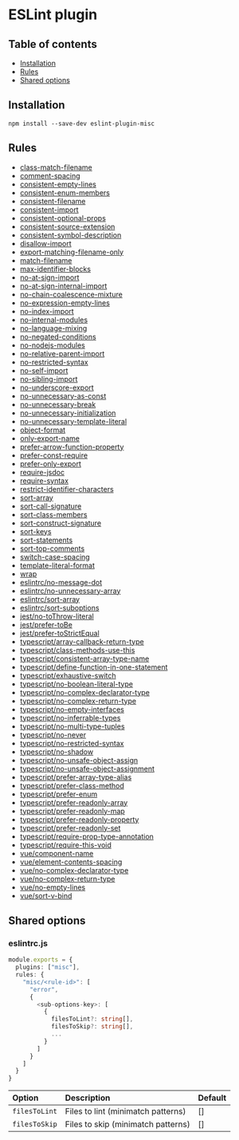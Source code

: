 # ESLint plugin

## Table of contents

- [Installation](#installation)
- [Rules](#rules)
- [Shared options](#shared-options)

## <a name="installation"></a>Installation

```
npm install --save-dev eslint-plugin-misc
```

## <a name="rules"></a>Rules

- [class-match-filename](https://ilyub.github.io/eslint-plugin-misc/class-match-filename.html)
- [comment-spacing](https://ilyub.github.io/eslint-plugin-misc/comment-spacing.html)
- [consistent-empty-lines](https://ilyub.github.io/eslint-plugin-misc/consistent-empty-lines.html)
- [consistent-enum-members](https://ilyub.github.io/eslint-plugin-misc/consistent-enum-members.html)
- [consistent-filename](https://ilyub.github.io/eslint-plugin-misc/consistent-filename.html)
- [consistent-import](https://ilyub.github.io/eslint-plugin-misc/consistent-import.html)
- [consistent-optional-props](https://ilyub.github.io/eslint-plugin-misc/consistent-optional-props.html)
- [consistent-source-extension](https://ilyub.github.io/eslint-plugin-misc/consistent-source-extension.html)
- [consistent-symbol-description](https://ilyub.github.io/eslint-plugin-misc/consistent-symbol-description.html)
- [disallow-import](https://ilyub.github.io/eslint-plugin-misc/disallow-import.html)
- [export-matching-filename-only](https://ilyub.github.io/eslint-plugin-misc/export-matching-filename-only.html)
- [match-filename](https://ilyub.github.io/eslint-plugin-misc/match-filename.html)
- [max-identifier-blocks](https://ilyub.github.io/eslint-plugin-misc/max-identifier-blocks.html)
- [no-at-sign-import](https://ilyub.github.io/eslint-plugin-misc/no-at-sign-import.html)
- [no-at-sign-internal-import](https://ilyub.github.io/eslint-plugin-misc/no-at-sign-internal-import.html)
- [no-chain-coalescence-mixture](https://ilyub.github.io/eslint-plugin-misc/no-chain-coalescence-mixture.html)
- [no-expression-empty-lines](https://ilyub.github.io/eslint-plugin-misc/no-expression-empty-lines.html)
- [no-index-import](https://ilyub.github.io/eslint-plugin-misc/no-index-import.html)
- [no-internal-modules](https://ilyub.github.io/eslint-plugin-misc/no-internal-modules.html)
- [no-language-mixing](https://ilyub.github.io/eslint-plugin-misc/no-language-mixing.html)
- [no-negated-conditions](https://ilyub.github.io/eslint-plugin-misc/no-negated-conditions.html)
- [no-nodejs-modules](https://ilyub.github.io/eslint-plugin-misc/no-nodejs-modules.html)
- [no-relative-parent-import](https://ilyub.github.io/eslint-plugin-misc/no-relative-parent-import.html)
- [no-restricted-syntax](https://ilyub.github.io/eslint-plugin-misc/no-restricted-syntax.html)
- [no-self-import](https://ilyub.github.io/eslint-plugin-misc/no-self-import.html)
- [no-sibling-import](https://ilyub.github.io/eslint-plugin-misc/no-sibling-import.html)
- [no-underscore-export](https://ilyub.github.io/eslint-plugin-misc/no-underscore-export.html)
- [no-unnecessary-as-const](https://ilyub.github.io/eslint-plugin-misc/no-unnecessary-as-const.html)
- [no-unnecessary-break](https://ilyub.github.io/eslint-plugin-misc/no-unnecessary-break.html)
- [no-unnecessary-initialization](https://ilyub.github.io/eslint-plugin-misc/no-unnecessary-initialization.html)
- [no-unnecessary-template-literal](https://ilyub.github.io/eslint-plugin-misc/no-unnecessary-template-literal.html)
- [object-format](https://ilyub.github.io/eslint-plugin-misc/object-format.html)
- [only-export-name](https://ilyub.github.io/eslint-plugin-misc/only-export-name.html)
- [prefer-arrow-function-property](https://ilyub.github.io/eslint-plugin-misc/prefer-arrow-function-property.html)
- [prefer-const-require](https://ilyub.github.io/eslint-plugin-misc/prefer-const-require.html)
- [prefer-only-export](https://ilyub.github.io/eslint-plugin-misc/prefer-only-export.html)
- [require-jsdoc](https://ilyub.github.io/eslint-plugin-misc/require-jsdoc.html)
- [require-syntax](https://ilyub.github.io/eslint-plugin-misc/require-syntax.html)
- [restrict-identifier-characters](https://ilyub.github.io/eslint-plugin-misc/restrict-identifier-characters.html)
- [sort-array](https://ilyub.github.io/eslint-plugin-misc/sort-array.html)
- [sort-call-signature](https://ilyub.github.io/eslint-plugin-misc/sort-call-signature.html)
- [sort-class-members](https://ilyub.github.io/eslint-plugin-misc/sort-class-members.html)
- [sort-construct-signature](https://ilyub.github.io/eslint-plugin-misc/sort-construct-signature.html)
- [sort-keys](https://ilyub.github.io/eslint-plugin-misc/sort-keys.html)
- [sort-statements](https://ilyub.github.io/eslint-plugin-misc/sort-statements.html)
- [sort-top-comments](https://ilyub.github.io/eslint-plugin-misc/sort-top-comments.html)
- [switch-case-spacing](https://ilyub.github.io/eslint-plugin-misc/switch-case-spacing.html)
- [template-literal-format](https://ilyub.github.io/eslint-plugin-misc/template-literal-format.html)
- [wrap](https://ilyub.github.io/eslint-plugin-misc/wrap.html)
- [eslintrc/no-message-dot](https://ilyub.github.io/eslint-plugin-misc/eslintrc/no-message-dot.html)
- [eslintrc/no-unnecessary-array](https://ilyub.github.io/eslint-plugin-misc/eslintrc/no-unnecessary-array.html)
- [eslintrc/sort-array](https://ilyub.github.io/eslint-plugin-misc/eslintrc/sort-array.html)
- [eslintrc/sort-suboptions](https://ilyub.github.io/eslint-plugin-misc/eslintrc/sort-suboptions.html)
- [jest/no-toThrow-literal](https://ilyub.github.io/eslint-plugin-misc/jest/no-toThrow-literal.html)
- [jest/prefer-toBe](https://ilyub.github.io/eslint-plugin-misc/jest/prefer-toBe.html)
- [jest/prefer-toStrictEqual](https://ilyub.github.io/eslint-plugin-misc/jest/prefer-toStrictEqual.html)
- [typescript/array-callback-return-type](https://ilyub.github.io/eslint-plugin-misc/typescript/array-callback-return-type.html)
- [typescript/class-methods-use-this](https://ilyub.github.io/eslint-plugin-misc/typescript/class-methods-use-this.html)
- [typescript/consistent-array-type-name](https://ilyub.github.io/eslint-plugin-misc/typescript/consistent-array-type-name.html)
- [typescript/define-function-in-one-statement](https://ilyub.github.io/eslint-plugin-misc/typescript/define-function-in-one-statement.html)
- [typescript/exhaustive-switch](https://ilyub.github.io/eslint-plugin-misc/typescript/exhaustive-switch.html)
- [typescript/no-boolean-literal-type](https://ilyub.github.io/eslint-plugin-misc/typescript/no-boolean-literal-type.html)
- [typescript/no-complex-declarator-type](https://ilyub.github.io/eslint-plugin-misc/typescript/no-complex-declarator-type.html)
- [typescript/no-complex-return-type](https://ilyub.github.io/eslint-plugin-misc/typescript/no-complex-return-type.html)
- [typescript/no-empty-interfaces](https://ilyub.github.io/eslint-plugin-misc/typescript/no-empty-interfaces.html)
- [typescript/no-inferrable-types](https://ilyub.github.io/eslint-plugin-misc/typescript/no-inferrable-types.html)
- [typescript/no-multi-type-tuples](https://ilyub.github.io/eslint-plugin-misc/typescript/no-multi-type-tuples.html)
- [typescript/no-never](https://ilyub.github.io/eslint-plugin-misc/typescript/no-never.html)
- [typescript/no-restricted-syntax](https://ilyub.github.io/eslint-plugin-misc/typescript/no-restricted-syntax.html)
- [typescript/no-shadow](https://ilyub.github.io/eslint-plugin-misc/typescript/no-shadow.html)
- [typescript/no-unsafe-object-assign](https://ilyub.github.io/eslint-plugin-misc/typescript/no-unsafe-object-assign.html)
- [typescript/no-unsafe-object-assignment](https://ilyub.github.io/eslint-plugin-misc/typescript/no-unsafe-object-assignment.html)
- [typescript/prefer-array-type-alias](https://ilyub.github.io/eslint-plugin-misc/typescript/prefer-array-type-alias.html)
- [typescript/prefer-class-method](https://ilyub.github.io/eslint-plugin-misc/typescript/prefer-class-method.html)
- [typescript/prefer-enum](https://ilyub.github.io/eslint-plugin-misc/typescript/prefer-enum.html)
- [typescript/prefer-readonly-array](https://ilyub.github.io/eslint-plugin-misc/typescript/prefer-readonly-array.html)
- [typescript/prefer-readonly-map](https://ilyub.github.io/eslint-plugin-misc/typescript/prefer-readonly-map.html)
- [typescript/prefer-readonly-property](https://ilyub.github.io/eslint-plugin-misc/typescript/prefer-readonly-property.html)
- [typescript/prefer-readonly-set](https://ilyub.github.io/eslint-plugin-misc/typescript/prefer-readonly-set.html)
- [typescript/require-prop-type-annotation](https://ilyub.github.io/eslint-plugin-misc/typescript/require-prop-type-annotation.html)
- [typescript/require-this-void](https://ilyub.github.io/eslint-plugin-misc/typescript/require-this-void.html)
- [vue/component-name](https://ilyub.github.io/eslint-plugin-misc/vue/component-name.html)
- [vue/element-contents-spacing](https://ilyub.github.io/eslint-plugin-misc/vue/element-contents-spacing.html)
- [vue/no-complex-declarator-type](https://ilyub.github.io/eslint-plugin-misc/vue/no-complex-declarator-type.html)
- [vue/no-complex-return-type](https://ilyub.github.io/eslint-plugin-misc/vue/no-complex-return-type.html)
- [vue/no-empty-lines](https://ilyub.github.io/eslint-plugin-misc/vue/no-empty-lines.html)
- [vue/sort-v-bind](https://ilyub.github.io/eslint-plugin-misc/vue/sort-v-bind.html)

## <a name="shared-options"></a>Shared options

### eslintrc.js

```ts
module.exports = {
  plugins: ["misc"],
  rules: {
    "misc/<rule-id>": [
      "error",
      {
        <sub-options-key>: [
          {
            filesToLint?: string[],
            filesToSkip?: string[],
            ...
          }
        ]
      }
    ]
  }
}
```

| Option | Description | Default |
| :----- | :----- | :----- |
| `filesToLint` | Files to lint (minimatch patterns) | [] |
| `filesToSkip` | Files to skip (minimatch patterns) | [] |